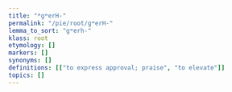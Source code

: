 ```yaml
---
title: "*gʷerH-"
permalink: "/pie/root/gʷerH-"
lemma_to_sort: "gʷerh-"
klass: root
etymology: []
markers: []
synonyms: []
definitions: [["to express approval; praise", "to elevate"]]
topics: []
---
```


